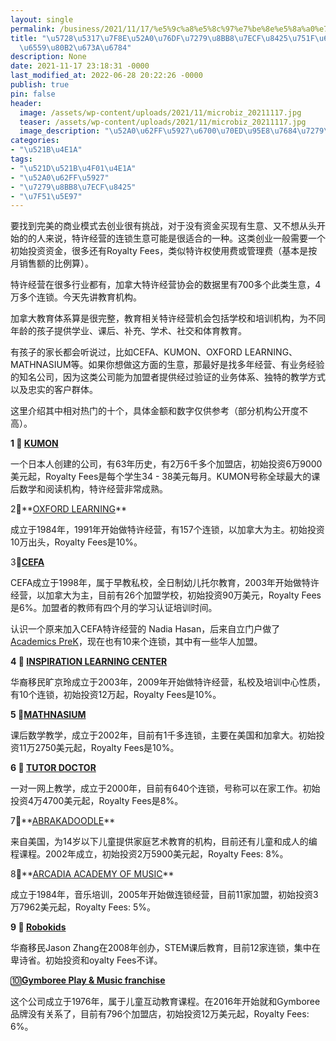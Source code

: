 ```yaml
---
layout: single
permalink: /business/2021/11/17/%e5%9c%a8%e5%8c%97%e7%be%8e%e5%8a%a0%e7%9b%9f%e7%89%b9%e8%ae%b8%e7%bb%8f%e8%90%a5%e7%94%9f%e6%84%8f%e4%b9%8b%ef%bc%9a%e6%95%99%e8%82%b2%e6%9c%ba%e6%9e%84/
title: "\u5728\u5317\u7F8E\u52A0\u76DF\u7279\u8BB8\u7ECF\u8425\u751F\u610F\u4E4B\uFF1A\
  \u6559\u80B2\u673A\u6784"
description: None
date: 2021-11-17 23:18:31 -0000
last_modified_at: 2022-06-28 20:22:26 -0000
publish: true
pin: false
header:
  image: /assets/wp-content/uploads/2021/11/microbiz_20211117.jpg
  teaser: /assets/wp-content/uploads/2021/11/microbiz_20211117.jpg
  image_description: "\u52A0\u62FF\u5927\u6700\u70ED\u95E8\u7684\u7279\u8BB8\u7ECF\u8425\u6559\u80B2"
categories:
- "\u521B\u4E1A"
tags:
- "\u521D\u521B\u4F01\u4E1A"
- "\u52A0\u62FF\u5927"
- "\u7279\u8BB8\u7ECF\u8425"
- "\u7F51\u5E97"
---
```

要找到完美的商业模式去创业很有挑战，对于没有资金买现有生意、又不想从头开始的的人来说，特许经营的连锁生意可能是很适合的一种。这类创业一般需要一个初始投资资金，很多还有Royalty Fees，类似特许权使用费或管理费（基本是按月销售额的比例算）。

特许经营在很多行业都有，加拿大特许经营协会的数据里有700多个此类生意，4万多个连锁。今天先讲教育机构。

加拿大教育体系算是很完整，教育相关特许经营机会包括学校和培训机构，为不同年龄的孩子提供学业、课后、补充、学术、社交和体育教育。

有孩子的家长都会听说过，比如CEFA、KUMON、OXFORD LEARNING、MATHNASIUM等。如果你想做这方面的生意，那最好是找多年经营、有业务经验的知名公司，因为这类公司能为加盟者提供经过验证的业务体系、独特的教学方式以及忠实的客户群体。

这里介绍其中相对热门的十个，具体金额和数字仅供参考（部分机构公开度不高）。

**1 ⃣️ [KUMON](https://www.kumon.com/)**

一个日本人创建的公司，有63年历史，有2万6千多个加盟店，初始投资6万9000美元起，Royalty Fees是每个学生34 - 38美元每月。KUMON号称全球最大的课后数学和阅读机构，特许经营非常成熟。

2⃣️**[OXFORD LEARNING](https://www.oxfordlearning.com)**

成立于1984年，1991年开始做特许经营，有157个连锁，以加拿大为主。初始投资10万出头，Royalty Fees是10%。

3⃣️[**CEFA**](https://cefa.ca)

CEFA成立于1998年，属于早教私校，全日制幼儿托尔教育，2003年开始做特许经营，以加拿大为主，目前有26个加盟学校，初始投资90万美元，Royalty Fees是6%。加盟者的教师有四个月的学习认证培训时间。

认识一个原来加入CEFA特许经营的 Nadia Hasan，后来自立门户做了[Academics PreK](https://www.academicsprek.com)，现在也有10来个连锁，其中有一些华人加盟。

**4 ⃣️ [INSPIRATION LEARNING CENTER](https://inspirationlearningcenter.ca)**

华裔移民旷京玲成立于2003年，2009年开始做特许经营，私校及培训中心性质，有10个连锁，初始投资12万起，Royalty Fees是10%。

**5 ⃣️[MATHNASIUM](https://www.mathnasium.com)**

课后数学教学，成立于2002年，目前有1千多连锁，主要在美国和加拿大。初始投资11万2750美元起，Royalty Fees是10%。

**6 ⃣️ [TUTOR DOCTOR](https://www.tutordoctor.com)**

一对一网上教学，成立于2000年，目前有640个连锁，号称可以在家工作。初始投资4万4700美元起，Royalty Fees是8%。

7⃣️**[ABRAKADOODLE](https://www.abrakadoodle.com)**

来自美国，为14岁以下儿童提供家庭艺术教育的机构，目前还有儿童和成人的编程课程。2002年成立，初始投资2万5900美元起，Royalty Fees: 8%。

8⃣️**[ARCADIA ACADEMY OF MUSIC](https://arcadiaacademyofmusic.com)**

成立于1984年，音乐培训，2005年开始做连锁经营，目前11家加盟，初始投资3万7962美元起，Royalty Fees: 5%。

**9 ⃣️ [Robokids](https://www.robokids.io)**

华裔移民Jason Zhang在2008年创办，STEM课后教育，目前12家连锁，集中在卑诗省。初始投资和oyalty Fees不详。

🔟**[Gymboree Play & Music franchise](https://www.gymboreeclasses.com)**

这个公司成立于1976年，属于儿童互动教育课程。在2016年开始就和Gymboree品牌没有关系了，目前有796个加盟店，初始投资12万美元起，Royalty Fees: 6%。
